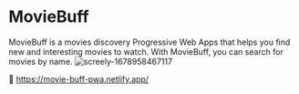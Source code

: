 # MovieBuff

MovieBuff is a movies discovery Progressive Web Apps that helps you find new and interesting movies to watch. With MovieBuff, you can search for movies by name.
![screely-1678958467117](https://user-images.githubusercontent.com/62835101/225593748-80fbcc0f-fa56-4359-ade1-88b648460b13.png)

🔗 https://movie-buff-pwa.netlify.app/
